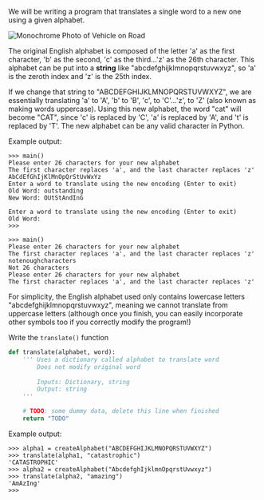 <!--title={Word Translation}-->
<!--badges={Python:50}-->

<!--concepts={ForLoops.mdx, Dictionaries.mdx, Indexing Dictionaries.mdx, Strings.mdx}-->

We will be writing a program that translates a single word to a new one using a given alphabet.

![Monochrome Photo of Vehicle on Road](https://images.pexels.com/photos/2467281/pexels-photo-2467281.jpeg?auto=compress&cs=tinysrgb&h=750&w=1260)

The original English alphabet is composed of the letter 'a' as the first character, 'b' as the second, 'c' as the third...'z' as the 26th character. This alphabet can be put into a **string** like "abcdefghijklmnopqrstuvwxyz", so 'a' is the zeroth index and 'z' is the 25th index.

If we change that string to "ABCDEFGHIJKLMNOPQRSTUVWXYZ", we are essentially translating 'a' to 'A', 'b' to 'B', 'c', to 'C'...'z', to 'Z' (also known as making words uppercase). Using this new alphabet, the word "cat" will become "CAT", since 'c' is replaced by 'C', 'a' is replaced by 'A', and 't' is replaced by 'T'. The new alphabet can be any valid character in Python.

Example output:

```
>>> main()
Please enter 26 characters for your new alphabet
The first character replaces 'a', and the last character replaces 'z'
AbCdEfGhIjKlMnOpQrStUvWxYz
Enter a word to translate using the new encoding (Enter to exit)
Old Word: outstanding
New Word: OUtStAndInG

Enter a word to translate using the new encoding (Enter to exit)
Old Word: 
>>>
```

```
>>> main()
Please enter 26 characters for your new alphabet
The first character replaces 'a', and the last character replaces 'z'
notenoughcharacters
Not 26 characters
Please enter 26 characters for your new alphabet
The first character replaces 'a', and the last character replaces 'z'

```



For simplicity, the English alphabet used only contains lowercase letters "abcdefghijklmnopqrstuvwxyz", meaning we cannot translate from uppercase letters (although once you finish, you can easily incorporate other symbols too if you correctly modify the program!)



Write the `translate()` function

```python
def translate(alphabet, word):
    ''' Uses a dictionary called alphabet to translate word
        Does not modify original word
        
        Inputs: Dictionary, string
        Output: string
    '''

    # TODO: some dummy data, delete this line when finished
    return "TODO"
```

Example output:

```
>>> alpha1 = createAlphabet("ABCDEFGHIJKLMNOPQRSTUVWXYZ")
>>> translate(alpha1, "catastrophic")
'CATASTROPHIC'
>>> alpha2 = createAlphabet("AbcdefghIjklmnOpqrstUvwxyz")
>>> translate(alpha2, "amazing")
'AmAzIng'
>>> 
```

